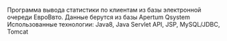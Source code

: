 Программа вывода статистики по клиентам из базы электронной очереди ЕвроВвто.
Данные берутся из базы Apertum Qsystem
Использованные технологии: Java8, Java Servlet API, JSP, MySQL/JDBC, Tomcat
